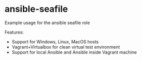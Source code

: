 ansible-seafile
===============

Example usage for the ansible seafile role

Features:

* Support for Windows, Linux, MacOS hosts
* Vagrant+Virtualbox for clean virtual test environment
* Support for local Ansible and Ansible inside Vagrant machine

